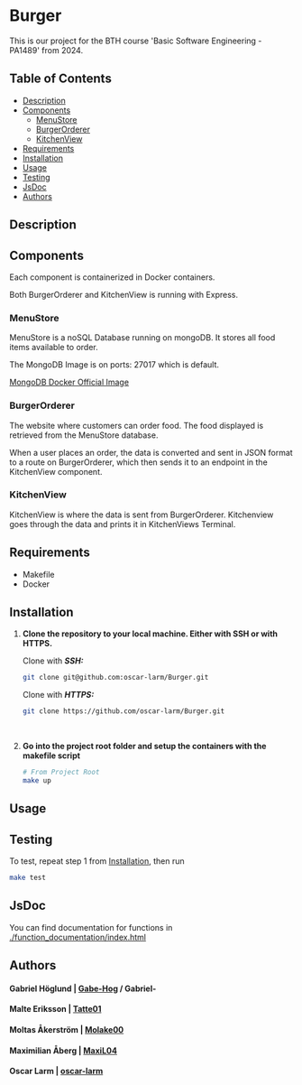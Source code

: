 # Burger

This is our project for the BTH course 'Basic Software Engineering - PA1489' from 2024.

## Table of Contents

- [Description](#description)
- [Components](#components)
    - [MenuStore](#menustore)
    - [BurgerOrderer](#burgerorderer)
    - [KitchenView](#kitchenview)
- [Requirements](#requirements)
- [Installation](#installation)
- [Usage](#usage)
- [Testing](#testing)
- [JsDoc](#jsdoc)
- [Authors](#authors)

## Description

## Components
Each component is containerized in Docker containers.

Both BurgerOrderer and KitchenView is running with Express.

### MenuStore
MenuStore is a noSQL Database running on mongoDB. It stores all food items available to order.

The MongoDB Image is on ports: 27017 which is default. 

[MongoDB Docker Official Image](https://hub.docker.com/_/mongo)

### BurgerOrderer
The website where customers can order food. The food displayed is retrieved from the MenuStore database.

When a user places an order, the data is converted and sent in JSON format to a route on BurgerOrderer, which then sends it to an endpoint in the KitchenView component.

### KitchenView
KitchenView is where the data is sent from BurgerOrderer. Kitchenview goes through the data and prints it in KitchenViews Terminal.

## Requirements

- Makefile
- Docker

## Installation

1. **Clone the repository to your local machine. Either with SSH or with HTTPS.**
    
    Clone with ***SSH:***
    ```bash
    git clone git@github.com:oscar-larm/Burger.git
    ```

    Clone with ***HTTPS:***
    ```bash
    git clone https://github.com/oscar-larm/Burger.git
    ```
    <br>

2. **Go into the project root folder and setup the containers with the makefile script**
    ```bash
    # From Project Root
    make up
    ```

## Usage

## Testing

To test, repeat step 1 from [Installation](#installation), then run
```bash
make test
```

## JsDoc

You can find documentation for functions in [./function_documentation/index.html](./function_documentation/index.html)

## Authors

#### Gabriel Höglund | [Gabe-Hog](https://github.com/Gabe-Hog) / Gabriel-
#### Malte Eriksson | [Tatte01](https://github.com/Tatte01)
#### Moltas Åkerström | [Molake00](https://github.com/Molake00)
#### Maximilian Åberg | [MaxiL04](https://github.com/MaxiL04)
#### Oscar Larm | [oscar-larm](https://github.com/oscar-larm)
